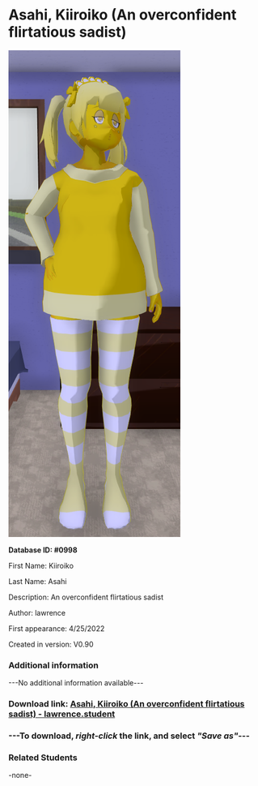 # Asahi, Kiiroiko (An overconfident flirtatious sadist)

<img src="../../Files/Images/Asahi, Kiiroiko (An overconfident flirtatious sadist).png" title="Asahi, Kiiroiko (An overconfident flirtatious sadist) - lawrence">

**Database ID: #0998**

First Name: Kiiroiko

Last Name: Asahi

Description: An overconfident flirtatious sadist

Author: lawrence

First appearance: 4/25/2022

Created in version: V0.90

### Additional information

---No additional information available---

### Download link: <a href="https://raw.githubusercontent.com/Arbiter1223/Daigaku-Gurashi-Custom-Students/master/Files/Student%20Files/Asahi%2C%20Kiiroiko%20(An%20overconfident%20flirtatious%20sadist)%20-%20lawrence.student">Asahi, Kiiroiko (An overconfident flirtatious sadist) - lawrence.student</a>

### ---**To download, _right-click_ the link, and select _"Save as"_**---

### Related Students

-none-

